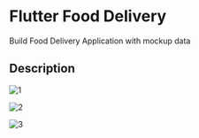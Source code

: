 # Flutter Food Delivery 

Build Food Delivery Application with mockup data

## Description

![1](https://user-images.githubusercontent.com/29693240/107458675-2c362600-6b1a-11eb-8d5e-1810d546013c.png)

![2](https://user-images.githubusercontent.com/29693240/107458684-2fc9ad00-6b1a-11eb-84f9-28c623f62dd7.png)

![3](https://user-images.githubusercontent.com/29693240/107458690-32c49d80-6b1a-11eb-837f-28019dfb90fa.png)


